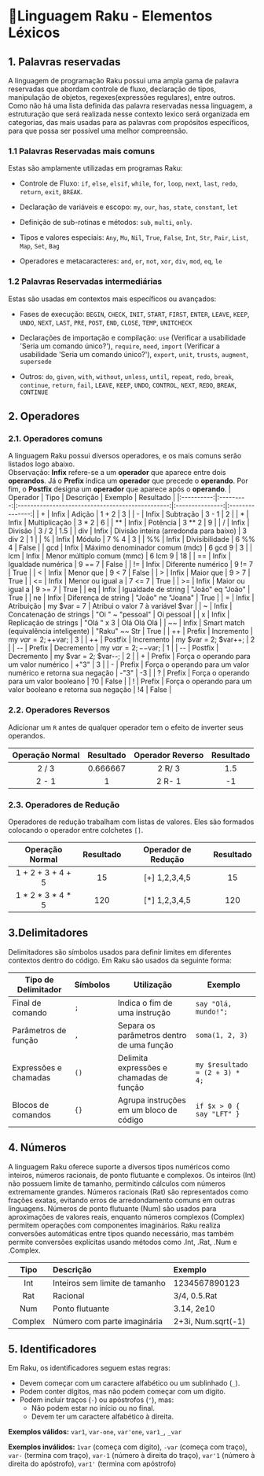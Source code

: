 # 🚀Linguagem Raku - Elementos Léxicos

## 1. Palavras reservadas
A linguagem de programação Raku possui uma ampla gama de palavra reservadas que abordam controle de fluxo, declaração de tipos, manipulação de objetos, regexes(expressões regulares), entre outros. Como não há uma lista definida das palavra reservadas nessa linguagem, a estruturação que será realizada nesse contexto lexico será organizada em categorias, das mais usadas para as palavras com propósitos específicos, para que possa ser possível uma melhor compreensão.

### 1.1 Palavras Reservadas mais comuns
Estas são amplamente utilizadas em programas Raku:

- Controle de Fluxo: `if`, `else`, `elsif`, `while`, `for`, `loop`, `next`, `last`, `redo`, `return`, `exit`, `BREAK`.

- Declaração de variáveis e escopo: `my`, `our`, `has`, `state`, `constant`, `let`

- Definição de sub-rotinas e métodos: `sub`, `multi`, `only`.

- Tipos e valores especiais: `Any`, `Mu`, `Nil`, `True`, `False`, `Int`, `Str`, `Pair`, `List`, `Map`, `Set`, `Bag`

- Operadores e metacaracteres: `and`, `or`, `not`, `xor`, `div`, `mod`, `eq`, `le`

### 1.2 Palavras Reservadas intermediárias
Estas são usadas em contextos mais específicos ou avançados:

- Fases de execução: `BEGIN`, `CHECK`, `INIT`, `START`, `FIRST`, `ENTER`, `LEAVE`, `KEEP`, `UNDO`, `NEXT`, `LAST`, `PRE`, `POST`, `END`, `CLOSE`, `TEMP`, `UNITCHECK`

- Declarações de importação e compilação: `use` (Verificar a usabilidade 'Seria um comando único?'), `require`, `need`, `import` (Verificar a usabilidade 'Seria um comando único?'), `export`, `unit`, `trusts`, `augment`, `supersede`

- Outros: `do`, `given`, `with`, `without`, `unless`, `until`, `repeat`, `redo`, `break`, `continue`, `return`, `fail`, `LEAVE`, `KEEP`, `UNDO`, `CONTROL`, `NEXT`, `REDO`, `BREAK`, `CONTINUE`
  
## 2. Operadores

### 2.1. Operadores comuns
A linguagem Raku possui diversos operadores, e os mais comuns serão listados logo abaixo.  
Observação: **Infix** refere-se a um **operador** que aparece entre dois **operandos**. Já o **Prefix** indica um **operador** que precede o **operando**. Por fim, o **Postfix** designa um **operador** que aparece após o **operando**. 
| Operador | Tipo     | Descrição                                      | Exemplo       | Resultado      |
|:----------:|:---------:|:------------------------------------------------:|:---------------:|:---------------:|
| +        | Infix   | Adição                                         | 1 + 2         | 3             |
| -        | Infix   | Subtração                                      | 3 - 1         | 2             |
| *        | Infix   | Multiplicação                                  | 3 * 2         | 6             |
| **       | Infix   | Potência                                       | 3 ** 2        | 9             |
| /        | Infix   | Divisão                                        | 3 / 2         | 1.5           |
| div      | Infix   | Divisão inteira (arredonda para baixo)        | 3 div 2       | 1             |
| %        | Infix   | Módulo                                        | 7 % 4         | 3             |
| %%       | Infix   | Divisibilidade                                | 6 %% 4        | False         |
| gcd      | Infix   | Máximo denominador comum (mdc)               | 6 gcd 9       | 3             |
| lcm      | Infix   | Menor múltiplo comum (mmc)                    | 6 lcm 9       | 18            |
| ==       | Infix   | Igualdade numérica                            | 9 == 7        | False         |
| !=       | Infix   | Diferente numérico                            | 9 != 7        | True          |
| <        | Infix   | Menor que                                     | 9 < 7         | False         |
| >        | Infix   | Maior que                                     | 9 > 7         | True          |
| <=       | Infix   | Menor ou igual a                              | 7 <= 7        | True          |
| >=       | Infix   | Maior ou igual a                              | 9 >= 7        | True          |
| eq       | Infix   | Igualdade de string                          | "João" eq "João" | True      |
| ne       | Infix   | Diferença de string                          | "João" ne "Joana" | True      |
| =        | Infix   | Atribuição                                    | my $var = 7   | Atribui o valor 7 à variável $var |
| ~        | Infix   | Concatenação de strings                      | "Oi " ~ "pessoal" | Oi pessoal |
| x        | Infix   | Replicação de strings                        | "Olá " x 3    | Olá Olá Olá   |
| ~~       | Infix   | Smart match (equivalência inteligente)       | "Raku" ~~ Str | True          |
| ++       | Prefix  | Incremento                                    | my $var = 2; ++$var; | 3 |
| ++       | Postfix | Incremento                                    | my $var = 2; $var++; | 2 |
| --       | Prefix  | Decremento                                    | my $var = 2; --$var; | 1 |
| --       | Postfix | Decremento                                    | my $var = 2; $var--; | 2 |
| +        | Prefix  | Força o operando para um valor numérico       | +"3"          | 3 |
| -        | Prefix  | Força o operando para um valor numérico e retorna sua negação | -"3" | -3 |
| ?        | Prefix  | Força o operando para um valor booleano       | ?0            | False |
| !        | Prefix  | Força o operando para um valor booleano e retorna sua negação | !4 | False |

### 2.2. Operadores Reversos  
Adicionar um `R` antes de qualquer operador tem o efeito de inverter seus operandos.

| Operação Normal | Resultado | Operador Reverso | Resultado |
|:--------------:|:---------:|:---------------:|:---------:|
| 2 / 3         | 0.666667  | 2 R/ 3          | 1.5       |
| 2 - 1         | 1         | 2 R- 1          | -1        |

### 2.3. Operadores de Redução  
Operadores de redução trabalham com listas de valores. Eles são formados colocando o operador entre colchetes `[]`.

| Operação Normal | Resultado | Operador de Redução | Resultado |
|:--------------:|:---------:|:------------------:|:---------:|
| 1 + 2 + 3 + 4 + 5 | 15      | [+] 1,2,3,4,5     | 15        |
| 1 * 2 * 3 * 4 * 5 | 120     | [*] 1,2,3,4,5     | 120       |

## 3.Delimitadores
Delimitadores são símbolos usados para definir limites em diferentes contextos dentro do código. Em Raku são usados da seguinte forma:

| Tipo de Delimitador         | Símbolos  | Utilização                                      | Exemplo                          |
|----------------------------|------------|--------------------------------------------------|----------------------------------|
| Final de comando           | `;`        | Indica o fim de uma instrução                    | `say "Olá, mundo!";`             |
| Parâmetros de função       | `,`        | Separa os parâmetros dentro de uma função        | `soma(1, 2, 3)`                  |
| Expressões e chamadas      | `()`       | Delimita expressões e chamadas de função         | `my $resultado = (2 + 3) * 4;`   |
| Blocos de comandos         | `{}`       | Agrupa instruções em um bloco de código          | `if $x > 0 { say "LFT" }`   |

## 4. Números
A linguagem Raku oferece suporte a diversos tipos numéricos como inteiros, números racionais, de ponto flutuante e complexos. Os inteiros (Int) não possuem limite de tamanho, permitindo cálculos com números extremamente grandes. Números racionais (Rat) são representados como frações exatas, evitando erros de arredondamento comuns em outras linguagens. Números de ponto flutuante (Num) são usados para aproximações de valores reais, enquanto números complexos (Complex) permitem operações com componentes imaginários.
Raku realiza conversões automáticas entre tipos quando necessário, mas também permite conversões explícitas usando métodos como .Int, .Rat, .Num e .Complex.

| Tipo    | Descrição                         | Exemplo              |
|:-------:|:----------------------------------|:---------------------|
| Int     | Inteiros sem limite de tamanho    | 1234567890123        |
| Rat     | Racional                          | 3/4, 0.5.Rat         |
| Num     | Ponto flutuante                   | 3.14, 2e10           |
| Complex | Número com parte imaginária       | 2+3i, Num.sqrt(-1)   |

## 5. Identificadores

Em Raku, os identificadores seguem estas regras:

- Devem começar com um caractere alfabético ou um sublinhado (`_`).
- Podem conter dígitos, mas não podem começar com um dígito.
- Podem incluir traços (`-`) ou apóstrofos (`'`), mas:
  - Não podem estar no início ou no final.
  - Devem ter um caractere alfabético à direita.

**Exemplos válidos:** `var1`, `var-one`, `var'one`, `var1_`, `_var`

**Exemplos inválidos:** `1var` (começa com dígito), `-var` (começa com traço), `var-` (termina com traço), `var-1` (número à direita do traço), `var'1` (número à direita do apóstrofo), `var1'` (termina com apóstrofo)

